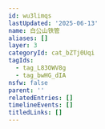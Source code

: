 ```yaml
---
id: wu3limqs
lastUpdated: '2025-06-13'
name: 白公山铁管
aliases: []
layer: 3
categoryId: cat_bZTj0Uqi
tagIds:
  - tag_L83OWV8g
  - tag_bwHG_dIA
nsfw: false
parent: ''
relatedEntries: []
timelineEvents: []
titledLinks: []
---
```


